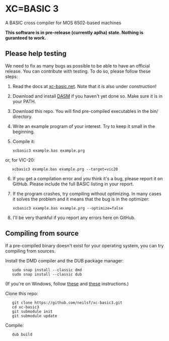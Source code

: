 # XC=BASIC 3

A BASIC cross compiler for MOS 6502-based machines

**This software is in pre-release (currently aplha) state. Nothing is guranteed to work.**

## Please help testing

We need to fix as many bugs as possible to be able to have an official release. You can contribute with testing. To do so, please follow these steps:

1. Read the docs at [xc-basic.net](https://xc-basic.net/doku.php?id=v3:start). Note that it is also under construction!
2. Download and install [DASM](https://dasm-assembler.github.io/) if you haven't yet done so. Make sure it is in your PATH.
3. Download this repo. You will find pre-compiled executables in the bin/ directory.
4. Write an example program of your interest. Try to keep it small in the beginning.
5. Compile it:

       xcbasic3 example.bas example.prg

or, for VIC-20:

       xcbasic3 example.bas example.prg --target=vic20

6. If you get a compilation error and you think it's a bug, please report it on GitHub. Please include the full BASIC listing in your report.
7. If the program crashes, try compiling without optimizing. In many cases it solves the problem and it means that the bug is in the optimizer:

       xcbasic3 example.bas example.prg --optimize=false

8. I'll be very thankful if you report any errors here on GitHub.

## Compiling from source

If a pre-compiled binary doesn't exist for your operating system, you can try compiling from sources.

Install the DMD compiler and the DUB package manager:

       sudo snap install --classic dmd
       sudo snap install --classic dub
       
(If you're on Windows, follow [these](https://dlang.org/dmd-windows.html) and [these](https://dub.pm/) instructions.)

Clone this repo:

       git clone https://github.com/neilsf/xc-basic3.git
       cd xc-basic3
       git submodule init
       git submodule update
    
Compile:

       dub build
